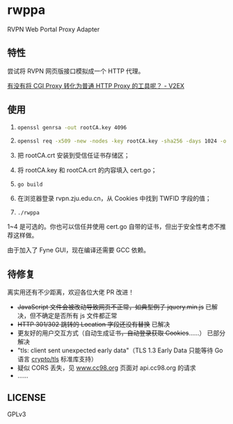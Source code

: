 # rwppa

RVPN Web Portal Proxy Adapter

## 特性

尝试将 RVPN 网页版接口模拟成一个 HTTP 代理。

[有没有将 CGI Proxy 转化为普通 HTTP Proxy 的工具呢？ - V2EX](https://www.v2ex.com/t/670356)

## 使用

1. ```bash
   openssl genrsa -out rootCA.key 4096
   ```

2. ```bash
   openssl req -x509 -new -nodes -key rootCA.key -sha256 -days 1024 -out rootCA.crt
   ```

3. 把 rootCA.crt 安装到受信任证书存储区；

4. 将 rootCA.key 和 rootCA.crt 的内容填入 cert.go；

5. ```
   go build
   ```

6. 在浏览器登录 rvpn.zju.edu.cn，从 Cookies 中找到 TWFID 字段的值；

7. ```
   ./rwppa
   ```

1~4 是可选的。你也可以信任并使用 cert.go 自带的证书，但出于安全性考虑不推荐这样做。

由于加入了 Fyne GUI，现在编译还需要 GCC 依赖。

## 待修复

离实用还有不少距离，欢迎各位大佬 PR 改进！

- ~~JavaScript 文件会被改动导致网页不正常，如典型例子 jquery.min.js~~ 已解决，但不确定是否所有 js 文件都正常
- ~~HTTP 301/302 跳转的 Location 字段还没有替换~~ 已解决
- 更友好的用户交互方式（自动生成证书~~，自动登录获取 Cookies~~……） 已部分解决
- "tls: client sent unexpected early data"（TLS 1.3 Early Data 只能等待 Go 语言 [crypto/tls](https://golang.org/src/crypto/tls/handshake_server_tls13.go) 标准库支持）
- 疑似 CORS 丢失，见 www.cc98.org 页面对 api.cc98.org 的请求
- ……

## LICENSE

GPLv3